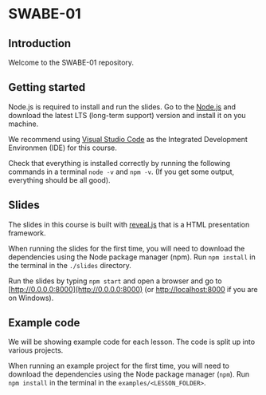 # SWABE-01

## Introduction
Welcome to the SWABE-01 repository.

## Getting started
Node.js is required to install and run the slides. Go to the [Node.js](https://nodejs.org/) and download the latest LTS (long-term support) version and install it on you machine.

We recommend using [Visual Studio Code](https://code.visualstudio.com/) as the Integrated Development Environmen (IDE) for this course.

Check that everything is installed correctly by running the following commands in a terminal `node -v` and `npm -v`. (If you get some output, everything should be all good). 

## Slides
The slides in this course is built with [reveal.js](https://revealjs.com) that is a HTML presentation framework.

When running the slides for the first time, you will need to download the dependencies using the Node package manager (npm). Run `npm install` in the terminal in the `./slides` directory.

Run the slides by typing `npm start` and open a browser and go to [http://0.0.0.0:8000](http://0.0.0.0:8000) (or [http://localhost:8000](http://localhost:8000) if you are on Windows).

## Example code
We will be showing example code for each lesson. The code is split up into various projects. 

When running an example project for the first time, you will need to download the dependencies using the Node package manager (`npm`). Run `npm install` in the terminal in the `examples/<LESSON_FOLDER>`.
